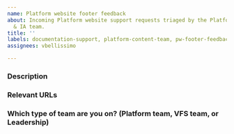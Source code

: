 ```yaml
---
name: Platform website footer feedback
about: Incoming Platform website support requests triaged by the Platform Content
  & IA team.
title: ''
labels: documentation-support, platform-content-team, pw-footer-feedback
assignees: vbellissimo

---
```


### Description




### Relevant URLs




### Which type of team are you on? (Platform team, VFS team, or Leadership)
